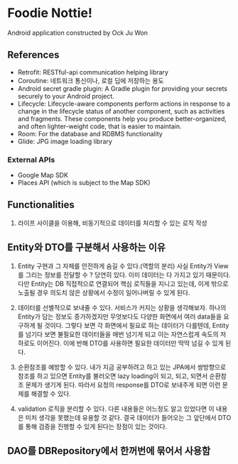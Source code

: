 # Foodie Nottie!

Android application constructed by Ock Ju Won


## References
- Retrofit: RESTful-api communication helping library
- Coroutine: 네트워크 통신이나, 로컬 딥에 저장하는 용도
- Android secret gradle plugin: A Gradle plugin for providing your secrets securely to your Android project.
- Lifecycle: Lifecycle-aware components perform actions in response to a change in the lifecycle status of another component, such as activities and fragments. These components help you produce better-organized, and often lighter-weight code, that is easier to maintain.
- Room: For the database and RDBMS functionality
- Glide: JPG image loading library

### External APIs
- Google Map SDK
- Places API (which is subject to the Map SDK)

## Functionalities
1. 라이프 사이클을 이용해, 비동기적으로 데이터를 처리할 수 있는 로직 작성

## Entity와 DTO를 구분해서 사용하는 이유
1. Entity 구현과 그 자체를 안전하게 숨길 수 있다.(역할의 분리)
사실 Entity가 View를 그리는 정보를 전달할 수 ? 당연히 있다. 이미 데이터는 다 가지고 있기 때문이다. 다만 Entity는 DB 직접적으로 연결되어 핵심 로직들을 지니고 있는데, 이게 밖으로 노출될 경우 의도치 않은 상황에서 수정이 일어나버릴 수 있게 된다.

2. 데이터를 선별적으로 보내줄 수 있다.
서비스가 커지는 상황을 생각해보자. 하나의 Entity가 담는 정보도 증가하겠지만 무엇보다도 다양한 화면에서 여러 data들을 요구하게 될 것이다. 그렇다 보면 각 화면에서 필요로 하는 데이터가 다를텐데, Entity를 넘기다 보면 불필요한 데이터들을 매번 넘기게 되고 이는 자연스럽게 속도의 저하로도 이어진다. 이에 반해 DTO를 사용하면 필요한 데이터만 딱딱 넘길 수 있게 된다.

3. 순환참조를 예방할 수 있다.
내가 지금 공부하려고 하고 있는 JPA에서 쌍방향으로 참조를 하고 있으면 Entity를 불러오면 lazy loading이 되고, 되고, 되면서 순환참조 문제가 생기게 된다. 따라서 요청의 response를 DTO로 보내주게 되면 이런 문제를 해결할 수 있다.

4. validation 로직을 분리할 수 있다.
다른 내용들은 어느정도 알고 있었다면 이 내용은 미처 생각을 못했는데 유용할 것 같다. 결국 데이터가 들어오는 그 앞단에서 DTO를 통해 검증을 진행할 수 있게 된다는 장점이 있는 것이다.

## DAO를 DBRepository에서 한꺼번에 묶어서 사용함
